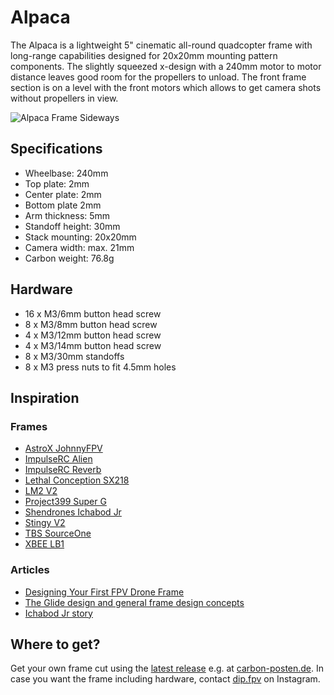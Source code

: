 # Alpaca
The Alpaca is a lightweight 5" cinematic all-round quadcopter frame with long-range capabilities designed for 20x20mm mounting pattern components. The slightly squeezed x-design with a 240mm motor to motor distance leaves good room for the propellers to unload. The front frame section is on a level with the front motors which allows to get camera shots without propellers in view.

![Alpaca Frame Sideways](https://github.com/derpixeldan/alpaca/blob/master/images/Alpaca-V1-Render-Sideways.png)

## Specifications
* Wheelbase: 240mm
* Top plate: 2mm
* Center plate: 2mm
* Bottom plate 2mm
* Arm thickness: 5mm
* Standoff height: 30mm
* Stack mounting: 20x20mm
* Camera width: max. 21mm
* Carbon weight: 76.8g

## Hardware
* 16 x M3/6mm button head screw
* 8 x M3/8mm button head screw
* 4 x M3/12mm button head screw
* 4 x M3/14mm button head screw
* 8 x M3/30mm standoffs
* 8 x M3 press nuts to fit 4.5mm holes

## Inspiration

### Frames
* [AstroX JohnnyFPV](http://astrox.kr/category/johnnyfpv/77/)
* [ImpulseRC Alien](https://impulserc.com/collections/alien/products/alien-fpv-frame)
* [ImpulseRC Reverb](https://impulserc.com/collections/reverb/products/reverb-fpv-frame)
* [Lethal Conception SX218](https://www.drone-fpv-racer.com/lethal-conception-sx218-by-petit-soldat-4298.html)
* [LM2 V2](https://armattanproductions.com/pages/kit_detail/806)
* [Project399 Super G](https://www.project399.com/collections/products/products/super-g)
* [Shendrones Ichabod Jr](https://shendrones.myshopify.com/products/ichabod-jr-1)
* [Stingy V2](https://xhover.com/collections/stingy-v2/products/stingy-v2)
* [TBS SourceOne](https://github.com/tbs-trappy/source_one)
* [XBEE LB1](http://xbee.kr/product/xbee-lb1/497/)

### Articles
* [Designing Your First FPV Drone Frame](https://www.getfpv.com/learn/fpv-diy-repairs-and-mods/designing-first-fpv-drone-frame/)
* [The Glide design and general frame design concepts](https://kababfpv.com/2019/02/06/the-glide-design-and-general-frame-design-concepts/)
* [Ichabod Jr story](http://www.shendrones.com/ichabod-jr)

## Where to get?
Get your own frame cut using the [latest release](https://github.com/derpixeldan/alpaca/releases/) e.g. at [carbon-posten.de](https://carbon-posten.de/). In case you want the frame including hardware, contact [dip.fpv](https://www.instagram.com/dip.fpv/) on Instagram.